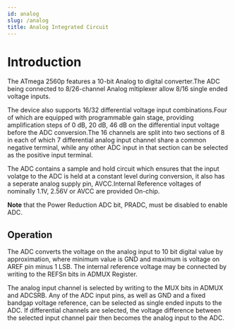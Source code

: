 ```yaml
---
id: analog
slug: /analog
title: Analog Integrated Circuit
---
```


# Introduction 

The ATmega 2560p features a 10-bit Analog to digital converter.The ADC being 
connected to 8/26-channel Analog mltiplexer allow 8/16 single ended voltage inputs.

The device also supports 16/32 differential voltage input combinations.Four of which
are equipped with programmable gain stage, providing amplification steps of 0 dB, 20 
dB, 46 dB on the differential input voltage before the ADC conversion.The 16 channels 
are split into two sections of 8 in each of which 7 differential analog input channel 
share a common negative terminal, while any other ADC input in that section can be 
selected as the positive input terminal.

The ADC contains a sample and hold circuit which ensures that the input volatge to
the ADC is held at a constant level during conversion, it also has a seperate analog 
supply pin, AVCC.Internal Reference voltages of nominally 1.1V, 2.56V or AVCC are 
provided On-chip.

**Note** that the Power Reduction ADC bit, PRADC, must be disabled to enable ADC.

## Operation

The ADC converts the voltage on the analog input to 10 bit digital value by 
approximation, where minimum value is GND and maximum is voltage on AREF pin minus 1
LSB. The internal reference voltage may be connected by writing to the REFSn bits in
ADMUX Register. 

The analog input channel is selected by writing to the MUX bits in ADMUX and ADCSRB. 
Any of the ADC input pins, as well as GND and a fixed bandgap voltage reference, can
be selected as single ended inputs to the ADC. If differential channels are selected,
the voltage difference between the selected input channel pair then becomes
the analog input to the ADC.


